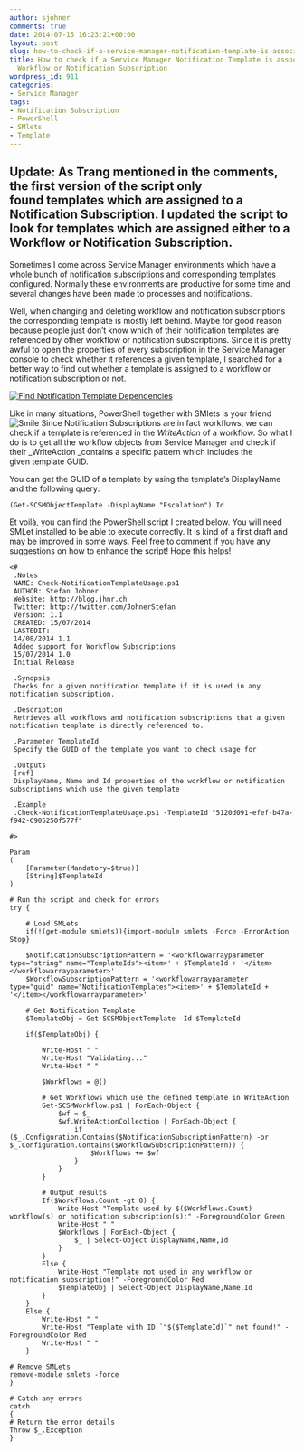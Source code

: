 ```yaml
---
author: sjohner
comments: true
date: 2014-07-15 16:23:21+00:00
layout: post
slug: how-to-check-if-a-service-manager-notification-template-is-associated-to-a-subscription
title: How to check if a Service Manager Notification Template is associated to a
  Workflow or Notification Subscription
wordpress_id: 911
categories:
- Service Manager
tags:
- Notification Subscription
- PowerShell
- SMlets
- Template
---
```


**Update:** As Trang mentioned in the comments, the first version of the script only found templates which are assigned to a Notification Subscription. I updated the script to look for templates which are assigned either to a Workflow or Notification Subscription.
-------------------------

Sometimes I come across Service Manager environments which have a whole bunch of notification subscriptions and corresponding templates configured. Normally these environments are productive for some time and several changes have been made to processes and notifications.

Well, when changing and deleting workflow and notification subscriptions the corresponding template is mostly left behind. Maybe for good reason because people just don’t know which of their notification templates are referenced by other workflow or notification subscriptions. Since it is pretty awful to open the properties of every subscription in the Service Manager console to check whether it references a given template, I searched for a better way to find out whether a template is assigned to a workflow or notification subscription or not.

[![Find Notification Template Dependencies](/images/findnotificationtemplatedependencies.png?w=604)](/images/findnotificationtemplatedependencies.png)
<!-- more -->
Like in many situations, PowerShell together with SMlets is your friend ![Smile](/images/wlemoticon-smile.png) Since Notification Subscriptions are in fact workflows, we can check if a template is referenced in the _WriteAction_ of a workflow. So what I do is to get all the workflow objects from Service Manager and check if their _WriteAction _contains a specific pattern which includes the given template GUID.

You can get the GUID of a template by using the template’s DisplayName and the following query:


    
    (Get-SCSMObjectTemplate -DisplayName "Escalation").Id



Et voilà, you can find the PowerShell script I created below. You will need SMLet installed to be able to execute correctly. It is kind of a first draft and may be improved in some ways. Feel free to comment if you have any suggestions on how to enhance the script! Hope this helps!


    
    
    <#
     .Notes
     NAME: Check-NotificationTemplateUsage.ps1
     AUTHOR: Stefan Johner
     Website: http://blog.jhnr.ch
     Twitter: http://twitter.com/JohnerStefan
     Version: 1.1
     CREATED: 15/07/2014
     LASTEDIT:
     14/08/2014 1.1
     Added support for Workflow Subscriptions
     15/07/2014 1.0
     Initial Release
    
     .Synopsis
     Checks for a given notification template if it is used in any notification subscription.
    
     .Description
     Retrieves all workflows and notification subscriptions that a given notification template is directly referenced to.
    
     .Parameter TemplateId
     Specify the GUID of the template you want to check usage for
    
     .Outputs
     [ref]
     DisplayName, Name and Id properties of the workflow or notification subscriptions which use the given template
    
     .Example
     .Check-NotificationTemplateUsage.ps1 -TemplateId "5120d091-efef-b47a-f942-6905250f577f"
    
    #>
    
    Param
    (
        [Parameter(Mandatory=$true)]
        [String]$TemplateId
    )
    
    # Run the script and check for errors
    try {
    
        # Load SMLets
        if(!(get-module smlets)){import-module smlets -Force -ErrorAction Stop}
    
        $NotificationSubscriptionPattern = '<workflowarrayparameter type="string" name="TemplateIds"><item>' + $TemplateId + '</item></workflowarrayparameter>'
        $WorkflowSubscriptionPattern = '<workflowarrayparameter type="guid" name="NotificationTemplates"><item>' + $TemplateId + '</item></workflowarrayparameter>'
    
        # Get Notification Template
        $TemplateObj = Get-SCSMObjectTemplate -Id $TemplateId
    
        if($TemplateObj) {
    
            Write-Host " "
            Write-Host "Validating..."
            Write-Host " "
    
            $Workflows = @()
    
            # Get Workflows which use the defined template in WriteAction
            Get-SCSMWorkflow.ps1 | ForEach-Object {
                $wf = $_
                $wf.WriteActionCollection | ForEach-Object {
                    if ($_.Configuration.Contains($NotificationSubscriptionPattern) -or $_.Configuration.Contains($WorkflowSubscriptionPattern)) {
                        $Workflows += $wf
                    }
                }
            }
    
            # Output results
            If($Workflows.Count -gt 0) {
                Write-Host "Template used by $($Workflows.Count) workflow(s) or notification subscription(s):" -ForegroundColor Green
                Write-Host " "
                $Workflows | ForEach-Object {
                    $_ | Select-Object DisplayName,Name,Id
                }
            }
            Else {
                Write-Host "Template not used in any workflow or notification subscription!" -ForegroundColor Red
                $TemplateObj | Select-Object DisplayName,Name,Id
            }
        }
        Else {
            Write-Host " "
            Write-Host "Template with ID `"$($TemplateId)`" not found!" -ForegroundColor Red
            Write-Host " "
        }
    
    # Remove SMLets
    remove-module smlets -force
    }
    
    # Catch any errors
    catch
    {
    # Return the error details
    Throw $_.Exception
    }
    
